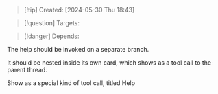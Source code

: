 
>[!tip] Created: [2024-05-30 Thu 18:43]

>[!question] Targets: 

>[!danger] Depends: 

The help should be invoked on a separate branch.

It should be nested inside its own card, which shows as a tool call to the parent thread.

Show as a special kind of tool call, titled Help